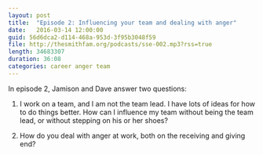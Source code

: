 ```yaml
---
layout: post
title:  "Episode 2: Influencing your team and dealing with anger"
date:   2016-03-14 12:00:00
guid: 56d6dca2-d114-468a-953d-3f95b3048f59
file: http://thesmithfam.org/podcasts/sse-002.mp3?rss=true
length: 34683307
duration: 36:08
categories: career anger team
---
```


In episode 2, Jamison and Dave answer two questions:

1. I work on a team, and I am not the team lead. I have lots of ideas for how to do things better. How can I influence my team without being the team lead, or without stepping on his or her shoes?

2. How do you deal with anger at work, both on the receiving and giving end?
